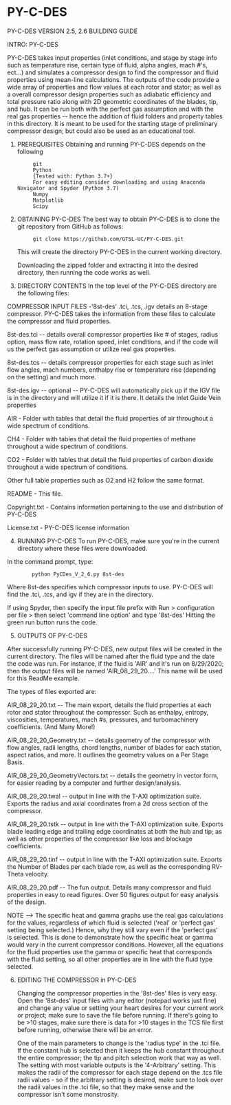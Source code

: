 # PY-C-DES
PY-C-DES VERSION 2.5, 2.6 BUILDING GUIDE

INTRO: PY-C-DES

   PY-C-DES takes input properties (inlet conditions, and stage by stage info such as temperature rise, certain type of fluid, alpha angles, mach #'s, ect...) and simulates a compressor design to find the compressor and fluid properties using mean-line calculations. The outputs of the code provide a wide array of properties and flow values at each rotor and stator; as well as a overall compressor design properties such as adiabatic efficiency and total pressure ratio along with 2D geometric coordinates of the blades, tip, and hub. It can be run both with the perfect gas assumption and with the real gas properties -- hence the addition of fluid folders and property tables in this directory. It is meant to be used for the starting stage of preliminary compressor design; but could also be used as an educational tool. 

1. PREREQUISITES
            Obtaining and running PY-C-DES depends on the following

            git 
            Python 
            {Tested with: Python 3.7+} 
            For easy editing consider downloading and using Anaconda Navigator and Spyder (Python 3.7)
            Numpy
            Matplotlib
            Scipy

2. OBTAINING PY-C-DES
            The best way to obtain PY-C-DES is to clone the git repository from GitHub as follows:

            git clone https://github.com/GTSL-UC/PY-C-DES.git

     This will create the directory PY-C-DES in the current working directory.
     
     Downloading the zipped folder and extracting it into the desired directory, 
            then running the code works as well.

3. DIRECTORY CONTENTS
            In the top level of the PY-C-DES directory are the following files:

COMPRESSOR INPUT FILES -'8st-des' .tci, .tcs, .igv details an 8-stage compressor. PY-C-DES takes the information from these files to calculate the compressor and fluid properties.
            
   8st-des.tci -- details overall compressor properties like # of stages, radius option, mass flow rate, rotation speed, inlet conditions, and if the code will us the perfect gas assumption or utilize real gas properties. 
   
   8st-des.tcs -- details compressor properties for each stage such as inlet flow angles, mach numbers, enthalpy rise or temperature rise (depending on the setting) and much more. 
   
   8st-des.igv -- optional -- PY-C-DES will automatically pick up if the IGV file is in the directory and will utilize it if it is there. 
   It details the Inlet Guide Vein properties
            
AIR - Folder with tables that detail the fluid properties of air throughout a wide spectrum of conditions.

CH4 - Folder with tables that detail the fluid properties of methane throughout a wide spectrum of conditions.

CO2 - Folder with tables that detail the fluid properties of carbon dioxide throughout a wide spectrum of conditions.

Other full table properties such as O2 and H2 follow the same format. 

README - This file.

Copyright.txt - Contains information pertaining to the use and distribution of PY-C-DES

License.txt - PY-C-DES license information

4. RUNNING PY-C-DES
To run PY-C-DES, make sure you're in the current directory where these files were downloaded. 

In the command prompt, type:
            
            python PyCDes_V_2_6.py 8st-des
  
  Where 8st-des specifies which compressor inputs to use. PY-C-DES will find the .tci, .tcs, and igv if they are in the directory. 
  
 If using Spyder, then specify the input file prefix with Run > configuration per file >  then select 'command line option' and type '8st-des'
 Hitting the green run button runs the code. 

5. OUTPUTS OF PY-C-DES

After successfully running PY-C-DES, new output files will be created in the current directory. The files will be named after the fluid type and the date the code was run. For instance, if the fluid is 'AIR' and it's run on 8/29/2020; then the output files will be named 'AIR_08_29_20....' This name will be used for this ReadMe example. 

The types of files exported are: 
                
   AIR_08_29_20.txt -- The main export, details the fluid properties at each rotor and stator throughout the compressor. Such as enthalpy, entropy, viscosities, temperatures, mach #s, pressures, and turbomachinery coefficients. (And Many More!)
   
   AIR_08_29_20_Geometry.txt -- details geometry of the compressor with flow angles, radii lengths, chord lengths, number of blades for each station, aspect ratios, and more. It outlines the geometry values on a Per Stage Basis. 
   
   AIR_08_29_20_GeometryVectors.txt -- details the geometry in vector form, for easier reading by a computer and further design/analysis. 
   
   AIR_08_29_20.twal -- output in line with the T-AXI optimization suite. Exports the radius and axial coordinates from a 2d cross section of the compressor. 
      
   AIR_08_29_20.tstk -- output in line with the T-AXI optimization suite. Exports blade leading edge and trailing edge coordinates at both the hub and tip; as well as other properties of the compressor like loss and blockage coefficients. 
   
   AIR_08_29_20.tinf -- output in line with the T-AXI optimization suite. Exports the Number of Blades per each blade row, as well as the corresponding RV-Theta velocity. 
   
   AIR_08_29_20.pdf -- The fun output. Details many compressor and fluid properties in easy to read figures. Over 50 figures output for easy analysis of the design. 
   
   NOTE --> The specific heat and gamma graphs use the real gas calculations for the values, regardless of which fluid is selected ('real' or 'perfect gas' setting being selected.) Hence, why they still vary even if the 'perfect gas' is selected. This is done to demonstrate how the specific heat or gamma would vary in the current compressor conditions. However, all the equations for the fluid properties use the gamma or specific heat that corresponds with the fluid setting, so all other properties are in line with the fluid type selected. 

6. EDITING THE COMPRESSOR in PY-C-DES
   
   Changing the compressor properties in the '8st-des' files is very easy. Open the '8st-des' input files with any editor (notepad works just fine) and change any value or setting your heart desires for your current work or project; make sure to save the file before running. If there's going to be >10 stages, make sure there is data for >10 stages in the TCS file first before running, otherwise there will be an error.
   
   One of the main parameters to change is the 'radius type' in the .tci file. If the constant hub is selected then it keeps the hub constant throughout the entire compressor; the tip and pitch selection work that way as well. The setting with most variable outputs is the '4-Arbitrary' setting. This makes the radii of the compressor for each stage depend on the .tcs file radii values - so if the arbitrary setting is desired, make sure to look over the radii values in the .tci file, so that they make sense and the compressor isn't some monstrosity. 
   
   
   
   
